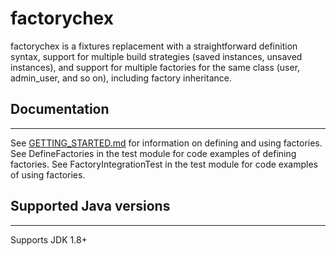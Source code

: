 # factorychex
factorychex is a fixtures replacement with a straightforward definition syntax, support for multiple build strategies (saved instances, unsaved instances), and support for multiple factories for the same class (user, admin_user, and so on), including factory inheritance.

## Documentation
___
See [GETTING_STARTED.md] for information on defining and using factories.
See DefineFactories in the test module for code examples of defining factories.
See FactoryIntegrationTest in the test module for code examples of using factories.

[GETTING_STARTED.md]: https://code.paychex.com/users/ykeyser/repos/factorychex/browse/GETTING_STARTED.md

## Supported Java versions
___
Supports JDK 1.8+
